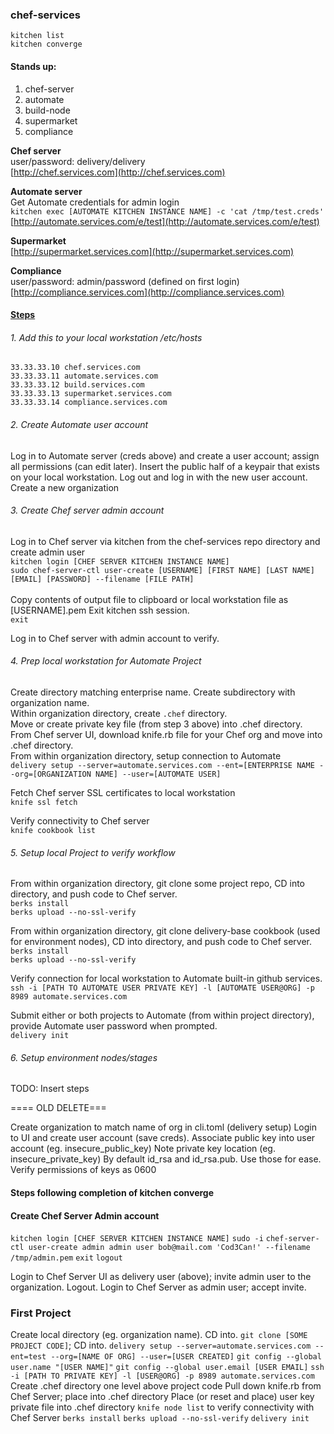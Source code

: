 ### chef-services
```
kitchen list
kitchen converge
```
#### Stands up:

1. chef-server
2. automate
3. build-node
4. supermarket
5. compliance

<b>Chef server</b><br>
user/password: delivery/delivery<br>
[http://chef.services.com](http://chef.services.com)

<b>Automate server</b><br>
Get Automate credentials for admin login<br>
`kitchen exec [AUTOMATE KITCHEN INSTANCE NAME] -c 'cat /tmp/test.creds'`<br>
[http://automate.services.com/e/test](http://automate.services.com/e/test)

<b>Supermarket</b><br>
[http://supermarket.services.com](http://supermarket.services.com)

<b>Compliance</b><br>
user/password: admin/password (defined on first login)<br>
[http://compliance.services.com](http://compliance.services.com)

#### <u>Steps</u>
###### 1. Add this to your local workstation /etc/hosts
```
33.33.33.10 chef.services.com
33.33.33.11 automate.services.com
33.33.33.12 build.services.com
33.33.33.13 supermarket.services.com
33.33.33.14 compliance.services.com
```

###### 2. Create Automate user account
Log in to Automate server (creds above) and create a user account; assign all permissions (can edit later).
Insert the public half of a keypair that exists on your local workstation.
Log out and log in with the new user account.
Create a new organization

###### 3. Create Chef server admin account
Log in to Chef server via kitchen from the chef-services repo directory and create admin user<br>
`kitchen login [CHEF SERVER KITCHEN INSTANCE NAME]`<br>
`sudo chef-server-ctl user-create [USERNAME] [FIRST NAME] [LAST NAME] [EMAIL] [PASSWORD] --filename [FILE PATH]
`<br><br>
Copy contents of output file to clipboard or local workstation file as [USERNAME].pem
Exit kitchen ssh session.<br>
`exit`<br>

Log in to Chef server with admin account to verify.

###### 4. Prep local workstation for Automate Project
Create directory matching enterprise name. Create subdirectory with organization name.<br>
Within organization directory, create `.chef` directory.<br>
Move or create private key file (from step 3 above) into .chef directory.<br>
From Chef server UI, download knife.rb file for your Chef org and move into .chef directory.<br>
From within organization directory, setup connection to Automate<br>
`delivery setup --server=automate.services.com --ent=[ENTERPRISE NAME --org=[ORGANIZATION NAME] --user=[AUTOMATE USER]`<br>

Fetch Chef server SSL certificates to local workstation<br>
`knife ssl fetch`<br>

Verify connectivity to Chef server<br>
`knife cookbook list`<br>

###### 5. Setup local Project to verify workflow
From within organization directory, git clone some project repo, CD into directory, and push code to Chef server.<br>
`berks install`<br>
`berks upload --no-ssl-verify`<br>

From within organization directory, git clone delivery-base cookbook (used for environment nodes), CD into directory, and push code to Chef server.<br>
`berks install`<br>
`berks upload --no-ssl-verify`<br>

Verify connection for local workstation to Automate built-in github services.<br>
`ssh -i [PATH TO AUTOMATE USER PRIVATE KEY] -l [AUTOMATE USER@ORG] -p 8989 automate.services.com`<br>

Submit either or both projects to Automate (from within project directory), provide Automate user password when prompted.<br>
`delivery init`<br>

###### 6. Setup environment nodes/stages
TODO: Insert steps



==== OLD DELETE===

Create organization to match name of org in cli.toml (delivery setup)
Login to UI and create user account (save creds).
Associate public key into user account (eg. insecure_public_key)
Note private key location (eg. insecure_private_key)
By default id_rsa and id_rsa.pub. Use those for ease.
Verify permissions of keys as 0600

#### Steps following completion of kitchen converge

#### Create Chef Server Admin account
`kitchen login [CHEF SERVER KITCHEN INSTANCE NAME]`
`sudo -i`
`chef-server-ctl user-create admin admin user bob@mail.com 'Cod3Can!' --filename /tmp/admin.pem`
`exit`
`logout`

Login to Chef Server UI as delivery user (above); invite admin user to the organization. Logout.
Login to Chef Server as admin user; accept invite.

### First Project
Create local directory (eg. organization name). CD into.
`git clone [SOME PROJECT CODE]`; CD into.
`delivery setup --server=automate.services.com --ent=test --org=[NAME OF ORG] --user=[USER CREATED]`
`git config --global user.name "[USER NAME]"`
`git config --global user.email [USER EMAIL]`
`ssh -i [PATH TO PRIVATE KEY] -l [USER@ORG] -p 8989 automate.services.com`
Create .chef directory one level above project code
Pull down knife.rb from Chef Server; place into .chef directory
Place (or reset and place) user key private file into .chef directory
`knife node list` to verify connectivity with Chef Server
`berks install`
`berks upload --no-ssl-verify`
`delivery init`
